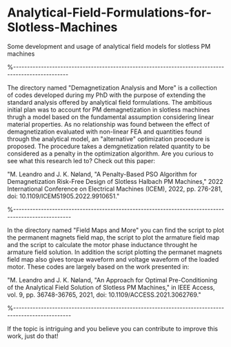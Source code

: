 # Analytical-Field-Formulations-for-Slotless-Machines
Some development and usage of analytical field models for slotless PM machines


%--------------------------------------------------------------------------------------------------

The directory named "Demagnetization Analysis and More" is a collection of codes developed during my 
PhD with the purpose of extending the standard analysis offered by analytical field formulations.
The ambitious initial plan was to account for PM demagnetization in slotless machines thrugh a model
based on the fundamental assumption considering linear material properties.
As no relationship was found between the effect of demagnetization evaluated with non-linear FEA and 
quantities found through the analytical model, an "alternative" optimization procedure is proposed.
The procedure takes a demgnetization related quantity to be considered as a penalty in the optimization 
algorithm.
Are you curious to see what this research led to? Check out this paper:

"M. Leandro and J. K. Nøland, "A Penalty-Based PSO Algorithm for Demagnetization Risk-Free Design
of Slotless Halbach PM Machines," 2022 International Conference on Electrical Machines (ICEM), 2022,
pp. 276-281, doi: 10.1109/ICEM51905.2022.9910651."

%---------------------------------------------------------------------------------------------------

In the directory named "Field Maps and More" you can find the script to plot the permanent magnets 
field map, the script to plot the armature field map and the script to calculate the motor phase
inductance throught he armature field solution. In addition the script plotting the permanet magnets
field map also gives torque waveform and voltage waveform of the loaded motor. These codes are largely
based on the work presented in:

"M. Leandro and J. K. Nøland, "An Approach for Optimal Pre-Conditioning of the Analytical Field 
Solution of Slotless PM Machines," in IEEE Access, vol. 9, pp. 36748-36765, 2021, 
doi: 10.1109/ACCESS.2021.3062769."

%---------------------------------------------------------------------------------------------------



If the topic is intriguing and you believe you can contribute to improve this work, just do that!
